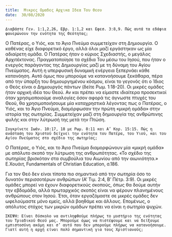 ```yaml
---
title:  Μικρες Ομαδες Αρχικα Ιδεα Του Θεου
date:  30/08/2020
---
```


`Διαβάστε Γεν. 1:1,2,26, Εβρ. 1:1,2 και Εφεσ. 3:8,9. Πώς αυτά τα εδάφια φανερώνουν την ενότητα της Θεότητας;`

Ο Πατέρας, ο Υιός, και το Άγιο Πνεύμα συμμετείχαν στη Δημιουργία. Ο καθένας είχε διαφορετικό έργο, αλλά όλοι μαζί εργάστηκαν ως μία αδιαίρετη ομάδα. Ο Πατέρας ήταν ο κύριος Σχεδιαστής, ο μεγάλος Αρχιτέκτονας. Πραγματοποίησε τα σχέδια Του μέσω του Ιησού, που ήταν ο ενεργός παράγοντας της Δημιουργίας μαζί με τη δύναμη του Αγίου Πνεύματος. Αυτή η υπερφυσική δυναμική ενέργεια ξεπερνάει κάθε κατανόηση. Αυτό όμως που μπορούμε να κατανοήσουμε ξεκάθαρα, πέρα από την ύπαρξη του δημιουργημένου κόσμου, είναι το γεγονός ότι ο Ίδιος ο Θεός είναι ο Δημιουργός πάντων (δείτε Ρωμ. 1:18-20). Οι μικρές ομάδες ήταν αρχική ιδέα του Θεού. Αν και πρέπει να είμαστε ιδιαίτερα προσεκτικοί όταν χρησιμοποιούμε αναλογίες όσον αφορά τις άγνωστε πτυχές του Θεού, θα χρησιμοποιήσουμε μία καταχρηστικά λέγοντας πως ο Πατέρας, ο Υιός, και το Άγιο Πνεύμα, διαμόρφωσαν την πρώτη «μικρή ομάδα» στην ιστορία της σωτηρίας. Συμμετείχαν μαζί στη δημιουργία της ανθρώπινης φυλής και στην λύτρωσή της μετά την Πτώση.

`Συγκρίνετε Ιωάν. 10:17, 18 με Ρωμ. 8:11 και Α’ Κορ. 15:15. Πώς η ανάσταση του Χριστού δείχνει την ενότητα του Πατέρα, του Υιού, και του Αγίου Πνεύματος στο σχέδιο της σωτηρίας;`

Ο Πατέρας, ο Υιός, και το Άγιο Πνεύμα διαμορφώνουν μία «μικρή ομάδα» με απόλυτο σκοπό την λύτρωση της ανθρωπότητας. «Το σχέδιο της σωτηρίας βρισκόταν στα συμβούλια του Αιωνίου από την αιωνιότητα.» Ε.Χουάιτ, Fundamentals of Christian Education, σ.186.

Για τον Θεό δεν είναι τίποτα πιο σημαντικό από την σωτηρία όσο το δυνατόν περισσοτέρων ανθρώπων (Α’ Τιμ. 2:4, Β’ Πέτρ. 3:9). Οι μικρές ομάδες μπορεί να έχουν διαφορετικούς σκοπούς, όπως θα δούμε αυτήν την εβδομάδα, αλλά πρωταρχικός σκοπός είναι να φέρουν πλανημένους ανθρώπους στον Ιησού. Έτσι, όταν εργαζόμαστε σε μικρές ομάδες δεν ωφελούμαστε μόνο εμείς, αλλά βοηθάμε και άλλους. Επομένως, ο απόλυτος στόχος των μικρών ομάδων πρέπει να είναι η σωτηρία ψυχών.

`ΣΚΕΨΗ: Είναι δύσκολο να αντιληφθούμε πλήρως το μυστήριο της ενότητας του Τριαδικού Θεού μας. Μπορούμε όμως να πιστέψουμε και να δείξουμε εμπιστοσύνη ακόμη και σ’ αυτό που δεν μπορούμε πλήρως να κατανοήσουμε. Γιατί αυτή η αρχή είναι πολύ σημαντική για τους Χριστιανούς;`